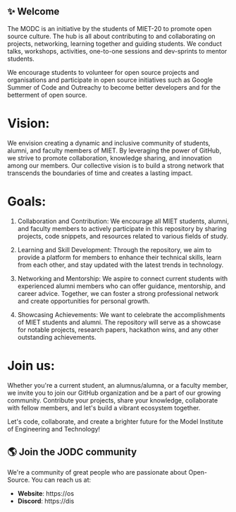 




## ✨ Welcome

The MODC is an initiative by the students of MIET-20 to promote open source culture. The hub is all about contributing to and collaborating on projects, networking, learning together and guiding students. We conduct talks, workshops, activities, one-to-one sessions and dev-sprints to mentor students.

We encourage students to volunteer for open source projects and organisations and participate in open source initiatives such as Google Summer of Code and Outreachy to become better developers and for the betterment of open source.

# Vision:
We envision creating a dynamic and inclusive community of students, alumni, and faculty members of MIET. By leveraging the power of GitHub, we strive to promote collaboration, knowledge sharing, and innovation among our members. Our collective vision is to build a strong network that transcends the boundaries of time and creates a lasting impact.

# Goals:
1. Collaboration and Contribution: We encourage all MIET students, alumni, and faculty members to actively participate in this repository by sharing projects, code snippets, and resources related to various fields of study.

2. Learning and Skill Development: Through the repository, we aim to provide a platform for members to enhance their technical skills, learn from each other, and stay updated with the latest trends in technology.

3. Networking and Mentorship: We aspire to connect current students with experienced alumni members who can offer guidance, mentorship, and career advice. Together, we can foster a strong professional network and create opportunities for personal growth.

4. Showcasing Achievements: We want to celebrate the accomplishments of MIET students and alumni. The repository will serve as a showcase for notable projects, research papers, hackathon wins, and any other outstanding achievements.

# Join us:
Whether you're a current student, an alumnus/alumna, or a faculty member, we invite you to join our GitHub organization and be a part of our growing community. Contribute your projects, share your knowledge, collaborate with fellow members, and let's build a vibrant ecosystem together.

Let's code, collaborate, and create a brighter future for the Model Institute of Engineering and Technology!



## 🌎 Join the JODC community

We're a community of great people who are passionate about Open-Source. You can reach us at:

- **Website**: https://os
- **Discord**: https://dis
